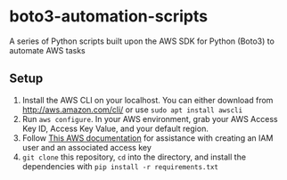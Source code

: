 # boto3-automation-scripts
A series of Python scripts built upon the AWS SDK for Python (Boto3) to automate AWS tasks

## Setup
1. Install the AWS CLI on your localhost. You can either download from http://aws.amazon.com/cli/ or use `sudo apt install awscli`
2. Run `aws configure`. In your AWS environment, grab your AWS Access Key ID, Access Key Value, and your default region.
3.  Follow [This AWS documentation](https://repost.aws/knowledge-center/create-access-key) for assistance with creating an IAM user and an associated access key
4. `git clone` this repository, `cd` into the directory, and install the dependencies with `pip install -r requirements.txt`
